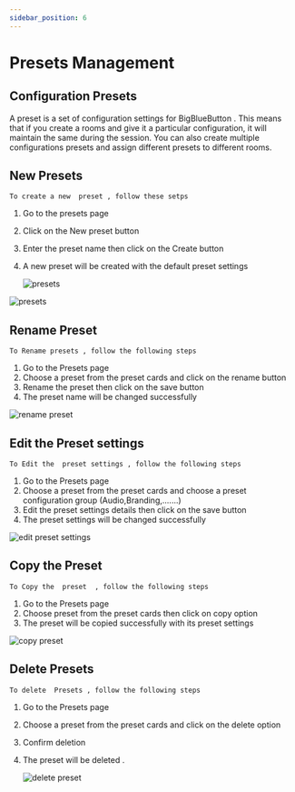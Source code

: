 ```yaml
---
sidebar_position: 6
---
```


# Presets Management

## Configuration Presets

A preset is a set of configuration settings for BigBlueButton .
This means that if you create a rooms and give it a particular configuration, it will maintain the same during the session. You can also create multiple configurations presets and assign different presets to different rooms.


## New Presets

`To create a new  preset , follow these setps`
1. Go to the  presets page
2. Click on the New preset button
3. Enter the preset name then click on the Create button
4. A new preset will be created with the default preset settings

   ![presets](/preset/new_preset.png)

![presets](/preset/presets.png)

## Rename Preset

`To Rename presets , follow the following steps`

1. Go to the Presets page
2. Choose a preset from the preset cards and click on the rename button
3. Rename the preset  then click on the save button
4. The preset name will be changed successfully

![rename preset](/preset/rename_preset.png)

## Edit the Preset settings

`To Edit the  preset settings , follow the following steps`

1. Go to the Presets page
2. Choose a preset from the preset cards and choose a preset configuration group (Audio,Branding,.......)
3. Edit the preset settings details then click on the save button
4. The preset settings will be changed successfully

![edit preset settings](/preset/edit_preset_settings.png)

## Copy the Preset

`To Copy the  preset  , follow the following steps`

1. Go to the Presets page
2. Choose preset from the preset cards then click on copy option
3. The preset will be copied successfully with its preset settings

![copy preset](/preset/copy_preset.png)
 
## Delete Presets

`To delete  Presets , follow the following steps`

1. Go to the Presets page
2. Choose a preset from the preset cards and click on the delete option
3. Confirm deletion
4. The preset will be deleted .

   ![delete preset](/preset/delete_presete.png)